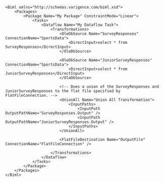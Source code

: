 	<Biml xmlns="http://schemas.varigence.com/biml.xsd">	    <Packages>	        <Package Name="My Package" ConstraintMode="Linear">	            <Tasks>			                <Dataflow Name="My Dataflow Task">	                    <Transformations>							<OleDbSource Name="SurveyResponses" ConnectionName="SportsData">								<DirectInput>select * from SurveyResponses</DirectInput>			                </OleDbSource>														<OleDbSource Name="JuniorSurveyResponses" ConnectionName="SportsData">								<DirectInput>select * from JuniorSurveyResponses</DirectInput>			                </OleDbSource>								<!-- Does a union of the SurveyResponses and JuniorSurveyResponses to the flat file specified by FlatFileConnection. -->							<UnionAll Name="Union All Transformation">								<InputPaths>									<InputPath OutputPathName="SurveyResponses.Output" />									<InputPath OutputPathName="JuniorSurveyResponses.Output" />								</InputPaths>							</UnionAll>														<FlatFileDestination Name="OutputFile" ConnectionName="FlatFileConnection" />									                    </Transformations>	                </Dataflow>	            </Tasks>	        </Package>	    </Packages>	</Biml>
